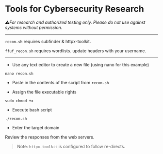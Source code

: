 # Tools for Cybersecurity Research

_⚠️For research and authorized testing only. Please do not use against systems without permission._

---

`recon.sh` requires subfinder & httpx-toolkit.

`ffuf_recon.sh` requires wordlists.  update headers with your username.

---

- Use any text editor to create a new file (using nano for this example)

`nano recon.sh`

-  Paste in the contents of the script from `recon.sh`

-  Assign the file executable rights

`sudo chmod +x`

-  Execute bash script

`./recon.sh`

-  Enter the target domain

Review the responses from the web servers.

> Note: `httpx-toolkit` is configured to follow re-directs.
